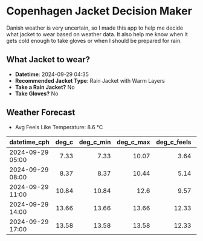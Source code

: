 
# Copenhagen Jacket Decision Maker

Danish weather is very uncertain, so I made this app to help me decide what jacket to wear based on weather data. 
It also help me know when it gets cold enough to take gloves or when I should be prepared for rain.

## What Jacket to wear?

- **Datetime**: 2024-09-29 04:35
- **Recommended Jacket Type**: Rain Jacket with Warm Layers
- **Take a Rain Jacket?** No
- **Take Gloves?** No

## Weather Forecast
- Avg Feels Like Temperature: 8.6 °C

| datetime_cph     |   deg_c |   deg_c_min |   deg_c_max |   deg_c_feels | weather   | wind   | rain   |
|:-----------------|--------:|------------:|------------:|--------------:|:----------|:-------|:-------|
| 2024-09-29 05:00 |    7.33 |        7.33 |       10.07 |          3.64 | Clouds    | High   | None   |
| 2024-09-29 08:00 |    8.37 |        8.37 |       10.44 |          5.14 | Clouds    | High   | None   |
| 2024-09-29 11:00 |   10.84 |       10.84 |       12.6  |          9.57 | Clear     | Medium | None   |
| 2024-09-29 14:00 |   13.66 |       13.66 |       13.66 |         12.33 | Clouds    | Medium | None   |
| 2024-09-29 17:00 |   13.58 |       13.58 |       13.58 |         12.33 | Clouds    | Low    | None   |
        